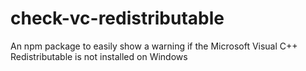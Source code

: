# check-vc-redistributable
An npm package to easily show a warning if the Microsoft Visual C++ Redistributable is not installed on Windows
